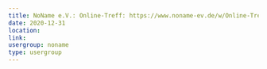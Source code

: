 ```yaml
---
title: NoName e.V.: Online-Treff: https://www.noname-ev.de/w/Online-Treff
date: 2020-12-31
location: 
link: 
usergroup: noname
type: usergroup
---
```

